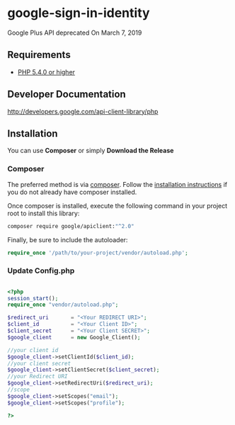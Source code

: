 # google-sign-in-identity
Google Plus API deprecated On March 7, 2019

## Requirements ##
* [PHP 5.4.0 or higher](http://www.php.net/)

## Developer Documentation ##
http://developers.google.com/api-client-library/php

## Installation ##

You can use **Composer** or simply **Download the Release**

### Composer

The preferred method is via [composer](https://getcomposer.org). Follow the
[installation instructions](https://getcomposer.org/doc/00-intro.md) if you do not already have
composer installed.

Once composer is installed, execute the following command in your project root to install this library:

```sh
composer require google/apiclient:"^2.0"
```

Finally, be sure to include the autoloader:

```php
require_once '/path/to/your-project/vendor/autoload.php';
```

### Update Config.php

```php

<?php
session_start();
require_once "vendor/autoload.php";

$redirect_uri       = "<Your REDIRECT URI>";
$client_id          = "<Your Client ID>";
$client_secret      = "<Your Client SECRET>";
$google_client      = new Google_Client();

//your client id
$google_client->setClientId($client_id);
//your client secret
$google_client->setClientSecret($client_secret);
//your Redirect URI
$google_client->setRedirectUri($redirect_uri);
//scope
$google_client->setScopes("email");
$google_client->setScopes("profile");

?>
```
